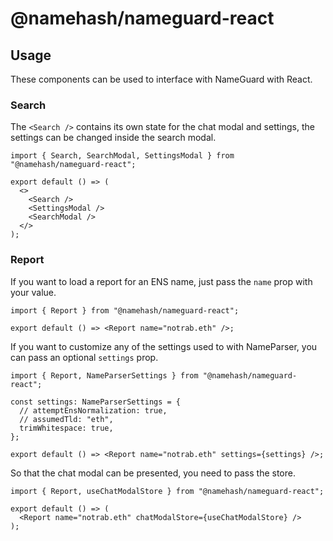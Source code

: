 # @namehash/nameguard-react

## Usage

These components can be used to interface with NameGuard with React.

### Search

The `<Search />` contains its own state for the chat modal and settings, the settings can be changed inside the search modal.

```tsx
import { Search, SearchModal, SettingsModal } from "@namehash/nameguard-react";

export default () => (
  <>
    <Search />
    <SettingsModal />
    <SearchModal />
  </>
);
```

### Report

If you want to load a report for an ENS name, just pass the `name` prop with your value.

```tsx
import { Report } from "@namehash/nameguard-react";

export default () => <Report name="notrab.eth" />;
```

If you want to customize any of the settings used to with NameParser, you can pass an optional `settings` prop.

```tsx
import { Report, NameParserSettings } from "@namehash/nameguard-react";

const settings: NameParserSettings = {
  // attemptEnsNormalization: true,
  // assumedTld: "eth",
  trimWhitespace: true,
};

export default () => <Report name="notrab.eth" settings={settings} />;
```

So that the chat modal can be presented, you need to pass the store.

```tsx
import { Report, useChatModalStore } from "@namehash/nameguard-react";

export default () => (
  <Report name="notrab.eth" chatModalStore={useChatModalStore} />
);
```
